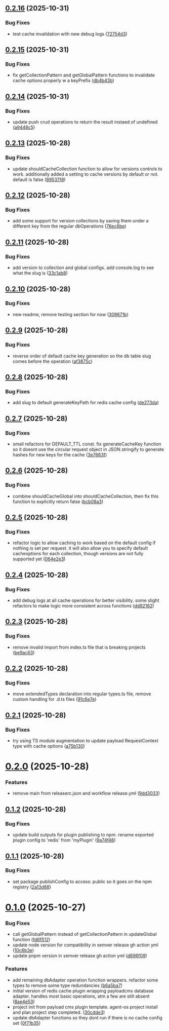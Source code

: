 ## [0.2.16](https://github.com/ianyimi/payloadcms-redis-plugin/compare/v0.2.15...v0.2.16) (2025-10-31)


### Bug Fixes

* test cache invalidation with new debug logs ([72754d3](https://github.com/ianyimi/payloadcms-redis-plugin/commit/72754d31b231f25e617805a59cc8767743d05e4c))

## [0.2.15](https://github.com/ianyimi/payloadcms-redis-plugin/compare/v0.2.14...v0.2.15) (2025-10-31)


### Bug Fixes

* fix getCollectionPattern and getGlobalPattern functions to invalidate cache options properly w a keyPrefix ([db4b43b](https://github.com/ianyimi/payloadcms-redis-plugin/commit/db4b43b3c61a200fa233accbe52a46926995b5cd))

## [0.2.14](https://github.com/ianyimi/payloadcms-redis-plugin/compare/v0.2.13...v0.2.14) (2025-10-31)


### Bug Fixes

* update push crud operations to return the result instaed of undefined ([a9448c5](https://github.com/ianyimi/payloadcms-redis-plugin/commit/a9448c52905973d519f5c46b7cc69ff22fde57f5))

## [0.2.13](https://github.com/ianyimi/payloadcms-redis-plugin/compare/v0.2.12...v0.2.13) (2025-10-28)


### Bug Fixes

* update shouldCacheCollection function to allow for versions controls to work. additionally added a setting to cache versions by default or not. default is false ([89537f8](https://github.com/ianyimi/payloadcms-redis-plugin/commit/89537f86a407557c7e8c01fb40f52c8089d0745b))

## [0.2.12](https://github.com/ianyimi/payloadcms-redis-plugin/compare/v0.2.11...v0.2.12) (2025-10-28)


### Bug Fixes

* add some support for version collections by saving them under a different key from the regular dbOperations ([76ec6be](https://github.com/ianyimi/payloadcms-redis-plugin/commit/76ec6be9805b2ab02dcd92cb78591642a00dd1d6))

## [0.2.11](https://github.com/ianyimi/payloadcms-redis-plugin/compare/v0.2.10...v0.2.11) (2025-10-28)


### Bug Fixes

* add version to collection and global configs. add console.log to see what the slug is ([33c1ab8](https://github.com/ianyimi/payloadcms-redis-plugin/commit/33c1ab858133450cf5ec1e0a7fed43a4de8b93a3))

## [0.2.10](https://github.com/ianyimi/payloadcms-redis-plugin/compare/v0.2.9...v0.2.10) (2025-10-28)


### Bug Fixes

* new readme, remove testing section for now ([309671b](https://github.com/ianyimi/payloadcms-redis-plugin/commit/309671bf9e2c03bec8ad780939fab688593d224a))

## [0.2.9](https://github.com/ianyimi/payloadcms-redis-plugin/compare/v0.2.8...v0.2.9) (2025-10-28)


### Bug Fixes

* reverse order of default cache key generation so the db table slug comes before the operation ([af3875c](https://github.com/ianyimi/payloadcms-redis-plugin/commit/af3875c9d6112bde6cf99aebdc4dc7bbfc7de6a2))

## [0.2.8](https://github.com/ianyimi/payloadcms-redis-plugin/compare/v0.2.7...v0.2.8) (2025-10-28)


### Bug Fixes

* add slug to default generateKeyPath for redis cache config ([de273da](https://github.com/ianyimi/payloadcms-redis-plugin/commit/de273daff2bab548ad5c251db061085d3f0a597d))

## [0.2.7](https://github.com/ianyimi/payloadcms-redis-plugin/compare/v0.2.6...v0.2.7) (2025-10-28)


### Bug Fixes

* small refactors for DEFAULT_TTL const. fix generateCacheKey function so it doesnt use the circular request object in JSON.stringify to generate hashes for new keys for the cache ([3e7663f](https://github.com/ianyimi/payloadcms-redis-plugin/commit/3e7663f3347c9557d472193564f977864adee168))

## [0.2.6](https://github.com/ianyimi/payloadcms-redis-plugin/compare/v0.2.5...v0.2.6) (2025-10-28)


### Bug Fixes

* combine shouldCacheGlobal into shouldCacheCollection, then fix this function to explicitly return false ([bcb08a3](https://github.com/ianyimi/payloadcms-redis-plugin/commit/bcb08a3f2b6c5cca1c78b2a65036c5f86aebf17a))

## [0.2.5](https://github.com/ianyimi/payloadcms-redis-plugin/compare/v0.2.4...v0.2.5) (2025-10-28)


### Bug Fixes

* refactor logic to allow caching to work based on the default config if nothing is set per request. it will also allow you to specify default cacheoptions for each collection, though versions are not fully supported yet ([064e2e3](https://github.com/ianyimi/payloadcms-redis-plugin/commit/064e2e300d56350c4884ca6065e1a547e4127fab))

## [0.2.4](https://github.com/ianyimi/payloadcms-redis-plugin/compare/v0.2.3...v0.2.4) (2025-10-28)


### Bug Fixes

* add debug logs at all cache operations for better visibility. some slight refactors to make logic more consistent across functions ([dd82182](https://github.com/ianyimi/payloadcms-redis-plugin/commit/dd82182347c91da3235d1ddb0d412779eca23a7e))

## [0.2.3](https://github.com/ianyimi/payloadcms-redis-plugin/compare/v0.2.2...v0.2.3) (2025-10-28)


### Bug Fixes

* remove invalid import from index.ts file that is breaking projects ([be9ac63](https://github.com/ianyimi/payloadcms-redis-plugin/commit/be9ac63b15b4aa4f92eac590b380c6fa31358b36))

## [0.2.2](https://github.com/ianyimi/payloadcms-redis-plugin/compare/v0.2.1...v0.2.2) (2025-10-28)


### Bug Fixes

* move extendedTypes declaration into regular types.ts file, remove custom handling for .d.ts files ([91c6e7e](https://github.com/ianyimi/payloadcms-redis-plugin/commit/91c6e7e99d8383ee3b9751f26d9cbb3bd03484e7))

## [0.2.1](https://github.com/ianyimi/payloadcms-redis-plugin/compare/v0.2.0...v0.2.1) (2025-10-28)


### Bug Fixes

* try using TS module augmentation to update payload RequestContext type with cache options ([a75b130](https://github.com/ianyimi/payloadcms-redis-plugin/commit/a75b13081e3eed060fdcbc74d826857aba58154f))

# [0.2.0](https://github.com/ianyimi/payloadcms-redis-plugin/compare/v0.1.2...v0.2.0) (2025-10-28)


### Features

* remove main from releaserc.json and workflow release.yml ([9dd3033](https://github.com/ianyimi/payloadcms-redis-plugin/commit/9dd30330b3ea6d3299d6faba274a8be90ac9dcd5))

## [0.1.2](https://github.com/ianyimi/payloadcms-redis-plugin/compare/v0.1.1...v0.1.2) (2025-10-28)


### Bug Fixes

* update build outputs for plugin publishing to npm. rename exported plugin config to 'redis' from 'myPlugin' ([9a74f48](https://github.com/ianyimi/payloadcms-redis-plugin/commit/9a74f4885804000e8ec200b8071cf66508126fdc))

## [0.1.1](https://github.com/ianyimi/payloadcms-redis-plugin/compare/v0.1.0...v0.1.1) (2025-10-28)


### Bug Fixes

* set package publishConfig to access: public so it goes on the npm registry ([2a13d88](https://github.com/ianyimi/payloadcms-redis-plugin/commit/2a13d88bf83f8bea3d8dca0e1084f5160f933f7b))

# [0.1.0](https://github.com/ianyimi/payloadcms-redis-plugin/compare/v0.0.0...v0.1.0) (2025-10-27)


### Bug Fixes

* call getGlobalPattern instead of getCollectionPattern in updateGlobal function ([fd6f512](https://github.com/ianyimi/payloadcms-redis-plugin/commit/fd6f5122b26a85f8d08e86e53217837619939374))
* update node version for compatibility in semver release gh action yml ([10c6b3e](https://github.com/ianyimi/payloadcms-redis-plugin/commit/10c6b3e43d381f8b9a8713d1efd0098246e19413))
* update pnpm version in semver release gh action yml ([d696f09](https://github.com/ianyimi/payloadcms-redis-plugin/commit/d696f0917ef8b2d43c7cd9429e5b344d5228b38e))


### Features

* add remaining dbAdapter operation function wrappers. refactor some types to remove some type redundancies ([b6a5ba7](https://github.com/ianyimi/payloadcms-redis-plugin/commit/b6a5ba754ba5d6c239a3d065434c75d65a819d85))
* initial version of redis cache plugin wrapping payloadcms database adapter. handles most basic operations, atm a few are still absent ([8ae4e53](https://github.com/ianyimi/payloadcms-redis-plugin/commit/8ae4e53fe424349d51a6a2f358e791196c3cb26d))
* project init from payload cms plugin template. agent-os project install and plan project step completed. ([30cdde3](https://github.com/ianyimi/payloadcms-redis-plugin/commit/30cdde3dc2bc267ed84f6c61f4e130ae39257fb1))
* update dbAdapter functions so they dont run if there is no cache config set ([0f71b35](https://github.com/ianyimi/payloadcms-redis-plugin/commit/0f71b35f8f3759ebad9c64e216104d2655ddd739))
